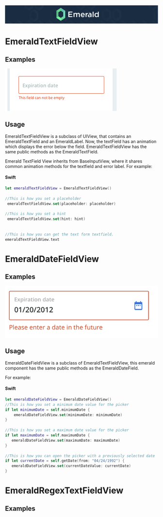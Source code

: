 <p align="center"><img src="/Resources/Images/Header.png" /></p>



# EmeraldTextFieldView
## Examples
<img src="/Resources/Images/textfieldview.png" />

## Usage

EmeraldTextFieldView is a subclass of UIView, that contains an EmeraldTextField and an EmeraldLabel. Now, the textField has an animation which displays the error below the field. EmeraldTextFieldView has the same public methods as the EmeraldTextField.

Emerald TextField View inherits from BaseInputView, where it shares common animation methods for the textfield and error label. For example:

#### Swift
```swift
let emeraldTextFieldView = EmeraldTextFieldView()

//This is how you set a placeholder
 emeraldTextFieldView.set(placeholder: placeholder)

//This is how you set a hint
 emeraldTextFieldView.set(hint: hint)
  

//This is how you can get the text form textfield.
emeraldTextFieldView.text
```



# EmeraldDateFieldView

## Examples

<img src="/Resources/Images/EmeraldDateFieldView.png" />

## Usage

EmeraldDateFieldView is a subclass of EmeraldTextFieldView, this emerald component has the same public methods as the EmeraldDateField.

 For example:

#### Swift
```swift
let emeraldDateFieldView = EmeraldDateFieldView()
//This is how you set a minimum date value for the picker
if let minimumDate = self.minimumDate {
    emeraldDateFieldView.set(minimumDate: minimumDate)
}

//This is how you set a maximum date value for the picker
if let maximumDate = self.maximumDate {
   emeraldDateFieldView.set(maximumDate: maximumDate)
}

//This is how you can open the picker with a previously selected date
if let currentDate = self.getDate(from: "04/24/1992") {
   emeraldDateFieldView.set(currentDateValue: currentDate)
}
```

## 

# EmeraldRegexTextFieldView

## Examples



## 